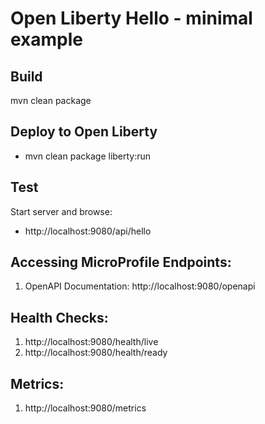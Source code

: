 # Open Liberty Hello - minimal example

## Build
mvn clean package

## Deploy to Open Liberty
-  mvn clean package liberty:run

## Test
Start server and browse:
- http://localhost:9080/api/hello


## Accessing MicroProfile Endpoints:
1. OpenAPI Documentation:
   http://localhost:9080/openapi

## Health Checks:
1. http://localhost:9080/health/live
2. http://localhost:9080/health/ready

## Metrics:
1. http://localhost:9080/metrics
